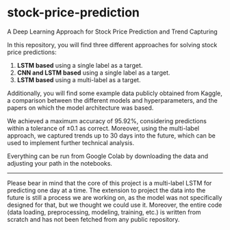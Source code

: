 # stock-price-prediction

A Deep Learning Approach for Stock Price Prediction and Trend Capturing

In this repository, you will find three different approaches for solving stock price predictions:

1. **LSTM based** using a single label as a target.
2. **CNN and LSTM based** using a single label as a target.
3. **LSTM based** using a multi-label as a target.

Additionally, you will find some example data publicly obtained from Kaggle, a comparison between the different models and hyperparameters, and the papers on which the model architecture was based.

We achieved a maximum accuracy of 95.92%, considering predictions within a tolerance of ±0.1 as correct. Moreover, using the multi-label approach, we captured trends up to 30 days into the future, which can be used to implement further technical analysis.

Everything can be run from Google Colab by downloading the data and adjusting your path in the notebooks.

________________________________________________________________________________________________________

Please bear in mind that the core of this project is a multi-label LSTM for predicting one day at a time. The extension to project the data into the future is still a process we are working on, as the model was not specifically designed for that, but we thought we could use it. Moreover, the entire code (data loading, preprocessing, modeling, training, etc.) is written from scratch and has not been fetched from any public repository.
